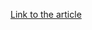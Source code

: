 [Link to the article](https://recon.cx/2017/montreal/resources/slides/RECON-MTL-2017-evolution_of_pirpi.pdf)
